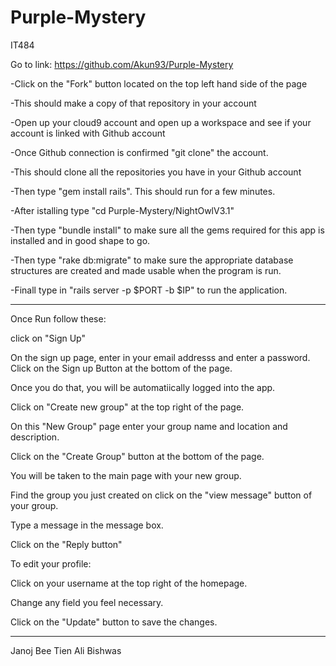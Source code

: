 # Purple-Mystery
IT484

Go to link: https://github.com/Akun93/Purple-Mystery

-Click on the "Fork" button located on the top left hand side of the page

-This should make a copy of that repository in your account

-Open up your cloud9 account and open up a workspace and see if your account is linked with Github account

-Once Github connection is confirmed "git clone" the account.

-This should clone all the repositories you have in your Github account

-Then type "gem install rails". This should run for a few minutes. 

-After istalling type "cd Purple-Mystery/NightOwlV3.1"

-Then type "bundle install" to make sure all the gems required for this app is installed and in good shape to go.

-Then type "rake db:migrate" to make sure the appropriate database structures are created and made usable when the program is run.

-Finall type in "rails server -p $PORT -b $IP" to run the application.
___________________________________
Once Run follow these:

click on "Sign Up"

On the sign up page, enter in your email addresss and enter a password. Click on the Sign up Button at the bottom of the page.

Once you do that, you will be automatiically logged into the app. 

Click on "Create new group" at the top right of the page.

On this "New Group" page enter your group name and location and description.  

Click on the "Create Group" button at the bottom of the page.

You will be taken to the main page with your new group.

Find the group you just created on click on the "view message" button of your group.

Type a message in the message box. 

Click on the "Reply button"

To edit your profile:

Click on your username at the top right of the homepage.  

Change any field you feel necessary.

Click on the "Update" button to save the changes.
___________________________________
Janoj
Bee
Tien
Ali
Bishwas
